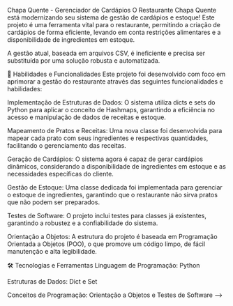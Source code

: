 Chapa Quente - Gerenciador de Cardápios
O Restaurante Chapa Quente está modernizando seu sistema de gestão de cardápios e estoque! Este projeto é uma ferramenta vital para o restaurante, permitindo a criação de cardápios de forma eficiente, levando em conta restrições alimentares e a disponibilidade de ingredientes em estoque.

A gestão atual, baseada em arquivos CSV, é ineficiente e precisa ser substituída por uma solução robusta e automatizada.

🚀 Habilidades e Funcionalidades
Este projeto foi desenvolvido com foco em aprimorar a gestão do restaurante através das seguintes funcionalidades e habilidades:

Implementação de Estruturas de Dados: O sistema utiliza dicts e sets do Python para aplicar o conceito de Hashmaps, garantindo a eficiência no acesso e manipulação de dados de receitas e estoque.

Mapeamento de Pratos e Receitas: Uma nova classe foi desenvolvida para mapear cada prato com seus ingredientes e respectivas quantidades, facilitando o gerenciamento das receitas.

Geração de Cardápios: O sistema agora é capaz de gerar cardápios dinâmicos, considerando a disponibilidade de ingredientes em estoque e as necessidades específicas do cliente.

Gestão de Estoque: Uma classe dedicada foi implementada para gerenciar o estoque de ingredientes, garantindo que o restaurante não sirva pratos que não podem ser preparados.

Testes de Software: O projeto inclui testes para classes já existentes, garantindo a robustez e a confiabilidade do sistema.

Orientação a Objetos: A estrutura do projeto é baseada em Programação Orientada a Objetos (POO), o que promove um código limpo, de fácil manutenção e alta legibilidade.

🛠️ Tecnologias e Ferramentas
Linguagem de Programação: Python

Estruturas de Dados: Dict e Set

Conceitos de Programação: Orientação a Objetos e Testes de Software
-->
